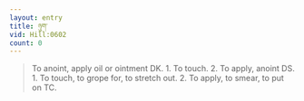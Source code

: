 ```yaml
---
layout: entry
title: ཉུག་
vid: Hill:0602
count: 0
---
```

> To anoint, apply oil or ointment DK\. 1\. To touch\. 2\. To apply, anoint DS\. 1\. To touch, to grope for, to stretch out\. 2\. To apply, to smear, to put on TC\.


